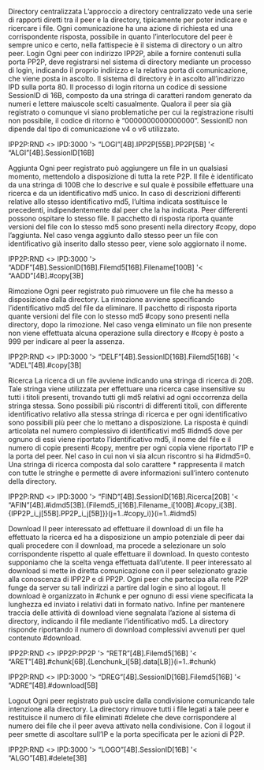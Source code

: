 Directory centralizzata
L’approccio a directory centralizzato vede una serie di rapporti diretti tra il peer e la directory, tipicamente per poter indicare e ricercare i file.  Ogni comunicazione ha una azione di richiesta ed una corrispondente risposta, possibile in quanto l’interlocutore del peer è sempre unico e certo, nella fattispecie è il sistema di directory o un altro peer.
Login
Ogni peer con indirizzo IPP2P, abile a fornire contenuti sulla porta PP2P, deve registrarsi nel sistema di directory mediante un processo di login, indicando il proprio indirizzo e la relativa porta di comunicazione, che viene posta in ascolto. Il sistema di directory è in ascolto all’indirizzo IPD sulla porta 80. Il processo di login ritorna un codice di sessione SessionID di 16B, composto da una stringa di caratteri random generato da numeri e lettere maiuscole scelti casualmente. Qualora il peer sia già registrato o comunque vi siano problematiche per cui la registrazione risulti non possibile, il codice di ritorno è “0000000000000000”. SessionID non dipende dal tipo di comunicazione v4 o v6 utilizzato.

IPP2P:RND <> IPD:3000
'> “LOGI”[4B].IPP2P[55B].PP2P[5B]
'< “ALGI”[4B].SessionID[16B]

Aggiunta
Ogni peer registrato può aggiungere un file in un qualsiasi momento, mettendolo a disposizione di tutta la rete P2P. Il file è identificato da una stringa di 100B che lo descrive e sul quale è possibile effettuare una ricerca e da un identificativo md5 unico. In caso di descrizioni differenti relative allo stesso identificativo md5, l’ultima indicata sostituisce le precedenti, indipendentemente dal peer che la ha indicata. Peer differenti possono ospitare lo stesso file. Il pacchetto di risposta riporta quante versioni del file con lo stesso md5 sono presenti nella directory #copy, dopo l’aggiunta. Nel caso venga aggiunto dallo stesso peer un file con identificativo già inserito dallo stesso peer, viene solo aggiornato il nome.

IPP2P:RND <> IPD:3000
'> “ADDF”[4B].SessionID[16B].Filemd5[16B].Filename[100B]
'< “AADD”[4B].#copy[3B]

Rimozione
Ogni peer registrato può rimuovere un file che ha messo a disposizione dalla directory. La rimozione avviene specificando l’identificativo md5 del file da eliminare. Il pacchetto di risposta riporta quante versioni del file con lo stesso md5 #copy sono presenti nella directory, dopo la rimozione. Nel caso venga eliminato un file non presente non viene effettuata alcuna operazione sulla directory e #copy è posto a 999 per indicare al peer la assenza.

IPP2P:RND <> IPD:3000
'> “DELF”[4B].SessionID[16B].Filemd5[16B]
'< “ADEL”[4B].#copy[3B]

Ricerca
La ricerca di un file avviene indicando una stringa di ricerca di 20B. Tale stringa viene utilizzata per effettuare una ricerca case insensitive su tutti i titoli presenti, trovando tutti gli md5 relativi ad ogni occorrenza della stringa stessa. Sono possibili più riscontri di differenti titoli, con differente identificativo relativo alla stessa stringa di ricerca e per ogni identificativo sono possibili più peer che lo mettano a disposizione. La risposta è quindi articolata nel numero complessivo di identificativi md5 #idmd5 dove per ognuno di essi viene riportato l’identificativo md5, il nome del file e il numero di copie presenti #copy, mentre per ogni copia viene riportato l’IP e la porta del peer. Nel caso in cui non vi sia alcun riscontro si ha #idmd5=0. Una stringa di ricerca composta dal solo carattere * rappresenta il match con tutte le stringhe e permette di avere informazioni sull’intero contenuto della directory.

IPP2P:RND <> IPD:3000
'> “FIND”[4B].SessionID[16B].Ricerca[20B]
'< “AFIN”[4B].#idmd5[3B].{Filemd5_i[16B].Filename_i[100B].#copy_i[3B].
{IPP2P_i_j[55B].PP2P_i_j[5B]}}(j=1..#copy_i)}(i=1..#idmd5)

Download
Il peer interessato ad effettuare il download di un file ha effettuato la ricerca ed ha a disposizione un ampio potenziale di peer dai quali procedere con il download, ma procede a selezionare un solo corrispondente rispetto al quale effettuare il download. In questo contesto supponiamo che la scelta venga effettuata dall’utente. Il peer interessato al download si mette in diretta comunicazione con il peer selezionato grazie alla conoscenza di IPP2P e di PP2P. Ogni peer che partecipa alla rete P2P funge da server su tali indirizzi a partire dal login e sino al logout. Il download è organizzato in #chunk e per ognuno di essi viene specificata la lunghezza ed inviato i relativi dati in formato nativo. Infine per mantenere traccia delle attività di download viene segnalata l’azione al sistema di directory, indicando il file mediante l’identificativo md5. La directory risponde riportando il numero di download complessivi avvenuti per quel contenuto #download.

IPP2P:RND <> IPP2P:PP2P
'> “RETR”[4B].Filemd5[16B]
'< “ARET”[4B].#chunk[6B].{Lenchunk_i[5B].data[LB]}(i=1..#chunk)

IPP2P:RND <> IPD:3000
'> “DREG”[4B].SessionID[16B].Filemd5[16B]
'< “ADRE”[4B].#download[5B]

Logout
Ogni peer registrato può uscire dalla condivisione comunicando tale intenzione alla directory. La directory rimuove tutti i file legati a tale peer e restituisce il numero di file eliminati #delete che deve corrispondere al numero dei file che il peer aveva attivato nella condivisione. Con il logout il peer smette di ascoltare sull’IP e la porta specificata per le azioni di P2P.

IPP2P:RND <> IPD:3000
'> “LOGO”[4B].SessionID[16B]
'< “ALGO”[4B].#delete[3B]
